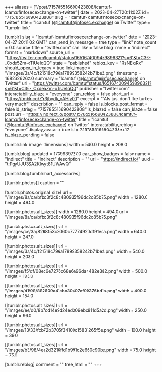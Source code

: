+++
aliases = ["/post/715785516690423808/lcamtuf-lcamtufinfosecexchange-on-twitter"]
date = 2023-04-27T20:11:02Z
id = "715785516690423808"
slug = "lcamtuf-lcamtufinfosecexchange-on-twitter"
title = "lcamtuf (@lcamtuf@infosec.exchange) on Twitter"
type = "tumblr-link"

[tumblr]
slug = "lcamtuf-lcamtufinfosecexchange-on-twitter"
date = "2023-04-27 20:11:02 GMT"
can_send_in_message = true
type = "link"
note_count = 0.0
source_title = "twitter.com"
can_like = false
blog_name = "indirect"
format = "markdown"
source_url = "https://twitter.com/lcamtuf/status/1651674009459896321?s=61&t=C36-_Cxde5Zm-oTiUeIqQQ"
state = "published"
reblog_key = "RsNEjqRx"
should_open_in_legacy = true
link_image = "/images/3a/4c/f21518c796a17899358242b71be2.png"
timestamp = 1682626262.0
summary = "lcamtuf (@lcamtuf@infosec.exchange) on Twitter"
url = "https://twitter.com/lcamtuf/status/1651674009459896321?s=61&t=C36-_Cxde5Zm-oTiUeIqQQ"
publisher = "twitter.com"
interactability_blaze = "everyone"
can_reblog = false
short_url = "https://tmblr.co/ZY3jbydk_oAHiy00"
excerpt = "“AIs just don't like turtles very much”"
description = ""
can_reply = false
is_blocks_post_format = false
id_string = "715785516690423808"
is_blazed = false
can_blaze = false
post_url = "https://indirect.io/post/715785516690423808/lcamtuf-lcamtufinfosecexchange-on-twitter"
title = "lcamtuf (@lcamtuf@infosec.exchange) on Twitter"
interactability_reblog = "everyone"
display_avatar = true
id = 7.157855166904238e+17
is_blaze_pending = false

[tumblr.link_image_dimensions]
width = 540.0
height = 208.0

[tumblr.blog]
updated = 1739939727.0
can_show_badges = false
name = "indirect"
title = "indirect"
description = ""
url = "https://indirect.io/"
uuid = "t:PgyUJU3SA2Klwyt81UWAwQ"

[tumblr.blog.tumblrmart_accessories]

[[tumblr.photos]]
caption = ""

[tumblr.photos.original_size]
url = "/images/8a/ca/bfbc3f2c8c480935f96dd2c85b75.png"
width = 1280.0
height = 494.0

[[tumblr.photos.alt_sizes]]
width = 1280.0
height = 494.0
url = "/images/8a/ca/bfbc3f2c8c480935f96dd2c85b75.png"

[[tumblr.photos.alt_sizes]]
url = "/images/ce/3a/8268f53c3060c77774920df91eca.png"
width = 640.0
height = 247.0

[[tumblr.photos.alt_sizes]]
url = "/images/3a/4c/f21518c796a17899358242b71be2.png"
width = 540.0
height = 208.0

[[tumblr.photos.alt_sizes]]
url = "/images/f5/df/08ec6e7276c68e6a96da4482e382.png"
width = 500.0
height = 193.0

[[tumblr.photos.alt_sizes]]
url = "/images/d1/08/882609a41ebc30407cf09376bd1b.png"
width = 400.0
height = 154.0

[[tumblr.photos.alt_sizes]]
url = "/images/ee/d0/8b7cd14e9d24ed309ebc811d5a2d.png"
width = 250.0
height = 96.0

[[tumblr.photos.alt_sizes]]
url = "/images/13/33/fcb72b3705f34100c15831265f5e.png"
width = 100.0
height = 39.0

[[tumblr.photos.alt_sizes]]
url = "/images/b3/98/4ea2d3216ffd1b991c2e660c90be.png"
width = 75.0
height = 75.0

[tumblr.reblog]
comment = ""
tree_html = ""
+++
